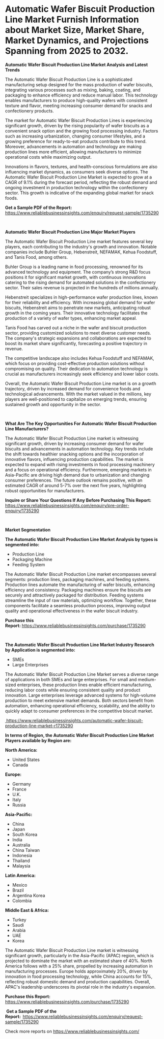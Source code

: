 <p><h1>Automatic Wafer Biscuit Production Line Market Furnish Information about Market Size, Market Share, Market Dynamics, and Projections Spanning from 2025 to 2032.</h1></p><p><strong>Automatic Wafer Biscuit Production Line Market Analysis and Latest Trends</strong></p>
<p><p>The Automatic Wafer Biscuit Production Line is a sophisticated manufacturing setup designed for the mass production of wafer biscuits, integrating various processes such as mixing, baking, coating, and packaging to enhance efficiency and reduce manual labor. This technology enables manufacturers to produce high-quality wafers with consistent texture and flavor, meeting increasing consumer demand for snacks and confectionery products.</p><p>The market for Automatic Wafer Biscuit Production Lines is experiencing significant growth, driven by the rising popularity of wafer biscuits as a convenient snack option and the growing food processing industry. Factors such as increasing urbanization, changing consumer lifestyles, and a growing preference for ready-to-eat products contribute to this trend. Moreover, advancements in automation and technology are making production lines more efficient, allowing manufacturers to minimize operational costs while maximizing output.</p><p>Innovations in flavors, textures, and health-conscious formulations are also influencing market dynamics, as consumers seek diverse options. The Automatic Wafer Biscuit Production Line Market is expected to grow at a CAGR of 9.1% during the forecast period, reflecting the robust demand and ongoing investment in production technology within the confectionery sector. This growth is indicative of the expanding global market for snack foods.</p></p>
<p><strong>Get a Sample PDF of the Report:&nbsp;</strong> <a href="https://www.reliablebusinessinsights.com/enquiry/request-sample/1735290?utm_campaign=2190&utm_medium=2&utm_source=Github&utm_content=ia&utm_term=25032025&utm_id=automatic-wafer-biscuit-production-line">https://www.reliablebusinessinsights.com/enquiry/request-sample/1735290</a></p>
<p>&nbsp;</p>
<p><strong>Automatic Wafer Biscuit Production Line Major Market Players</strong></p>
<p><p>The Automatic Wafer Biscuit Production Line market features several key players, each contributing to the industry's growth and innovation. Notable companies include Buhler Group, Hebenstreit, NEFAMAK, Kehua Foodstuff, and Tanis Food, among others.</p><p>Buhler Group is a leading name in food processing, renowned for its advanced technology and equipment. The company’s strong R&D focus positions it for significant market growth, with continuous innovations catering to the rising demand for automated solutions in the confectionery sector. Their sales revenue is projected in the hundreds of millions annually.</p><p>Hebenstreit specializes in high-performance wafer production lines, known for their reliability and efficiency. With increasing global demand for wafer biscuits, Hebenstreit aims to penetrate new markets, anticipating robust growth in the coming years. Their innovative technology facilitates the production of a variety of wafer types, enhancing market appeal.</p><p>Tanis Food has carved out a niche in the wafer and biscuit production sector, providing customized solutions to meet diverse customer needs. The company's strategic expansions and collaborations are expected to boost its market share significantly, forecasting a positive trajectory in revenue.</p><p>The competitive landscape also includes Kehua Foodstuff and NEFAMAK, which focus on providing cost-effective production solutions without compromising on quality. Their dedication to automation technology is crucial as manufacturers increasingly seek efficiency and lower labor costs.</p><p>Overall, the Automatic Wafer Biscuit Production Line market is on a growth trajectory, driven by increased demand for convenience foods and technological advancements. With the market valued in the millions, key players are well-positioned to capitalize on emerging trends, ensuring sustained growth and opportunity in the sector.</p></p>
<p>&nbsp;</p>
<p><strong>What Are The Key Opportunities For Automatic Wafer Biscuit Production Line Manufacturers?</strong></p>
<p><p>The Automatic Wafer Biscuit Production Line market is witnessing significant growth, driven by increasing consumer demand for wafer biscuits and advancements in automation technology. Key trends include the shift towards healthier snacking options and the incorporation of innovative flavors, influencing production capabilities. The market is expected to expand with rising investments in food processing machinery and a focus on operational efficiency. Furthermore, emerging markets in Asia-Pacific are driving high demand due to urbanization and changing consumer preferences. The future outlook remains positive, with an estimated CAGR of around 5-7% over the next five years, highlighting robust opportunities for manufacturers.</p></p>
<p><strong>Inquire or Share Your Questions If Any Before Purchasing This Report:</strong> <a href="https://www.reliablebusinessinsights.com/enquiry/pre-order-enquiry/1735290?utm_campaign=2190&utm_medium=2&utm_source=Github&utm_content=ia&utm_term=25032025&utm_id=automatic-wafer-biscuit-production-line">https://www.reliablebusinessinsights.com/enquiry/pre-order-enquiry/1735290</a></p>
<p>&nbsp;</p>
<p><strong>Market Segmentation</strong></p>
<p><strong>The Automatic Wafer Biscuit Production Line Market Analysis by types is segmented into:</strong></p>
<p><ul><li>Production Line</li><li>Packaging Machine</li><li>Feeding System</li></ul></p>
<p><p>The Automatic Wafer Biscuit Production Line market encompasses several segments: production lines, packaging machines, and feeding systems. Production lines automate the manufacturing of wafer biscuits, enhancing efficiency and consistency. Packaging machines ensure the biscuits are securely and attractively packaged for distribution. Feeding systems streamline the input of raw materials, optimizing workflow. Together, these components facilitate a seamless production process, improving output quality and operational effectiveness in the wafer biscuit industry.</p></p>
<p><strong>Purchase this Report:&nbsp;</strong><a href="https://www.reliablebusinessinsights.com/purchase/1735290?utm_campaign=2190&utm_medium=2&utm_source=Github&utm_content=ia&utm_term=25032025&utm_id=automatic-wafer-biscuit-production-line">https://www.reliablebusinessinsights.com/purchase/1735290</a></p>
<p>&nbsp;</p>
<p><strong>The Automatic Wafer Biscuit Production Line Market Industry Research by Application is segmented into:</strong></p>
<p><ul><li>SMEs</li><li>Large Enterprises</li></ul></p>
<p><p>The Automatic Wafer Biscuit Production Line Market serves a diverse range of applications in both SMEs and large enterprises. For small and medium-sized enterprises, these production lines enable efficient manufacturing, reducing labor costs while ensuring consistent quality and product innovation. Large enterprises leverage advanced systems for high-volume production to meet extensive market demands. Both sectors benefit from automation, enhancing operational efficiency, scalability, and the ability to quickly adapt to consumer preferences in the competitive biscuit market.</p></p>
<p><a href="https://www.reliablebusinessinsights.com/automatic-wafer-biscuit-production-line-market-r1735290?utm_campaign=2190&utm_medium=2&utm_source=Github&utm_content=ia&utm_term=25032025&utm_id=automatic-wafer-biscuit-production-line">&nbsp;https://www.reliablebusinessinsights.com/automatic-wafer-biscuit-production-line-market-r1735290</a></p>
<p><strong>In terms of Region, the Automatic Wafer Biscuit Production Line Market Players available by Region are:</strong></p>
<p>
    <p> <strong> North America: </strong>
        <ul>
            <li>United States</li>
            <li>Canada</li>
        </ul>
        </p> 
    <p> <strong> Europe: </strong>
        <ul>
            <li>Germany</li>
            <li>France</li>
            <li>U.K.</li>
            <li>Italy</li>
            <li>Russia</li>
        </ul>
        </p> 
    <p> <strong> Asia-Pacific: </strong>
        <ul>
            <li>China</li>
            <li>Japan</li>
            <li>South Korea</li>
            <li>India</li>
            <li>Australia</li>
            <li>China Taiwan</li>
            <li>Indonesia</li>
            <li>Thailand</li>
            <li>Malaysia</li>
        </ul>
        </p> 
    <p> <strong> Latin America: </strong>
        <ul>
            <li>Mexico</li>
            <li>Brazil</li>
            <li>Argentina Korea</li>
            <li>Colombia</li>
        </ul>
        </p> 
    <p> <strong> Middle East & Africa: </strong>
        <ul>
            <li>Turkey</li>
            <li>Saudi</li>
            <li>Arabia</li>
            <li>UAE</li>
            <li>Korea</li>
        </ul>
    </p>
    </p>
<p><p>The Automatic Wafer Biscuit Production Line market is witnessing significant growth, particularly in the Asia-Pacific (APAC) region, which is projected to dominate the market with an estimated share of 40%. North America follows with a 25% share, propelled by increasing automation in manufacturing processes. Europe holds approximately 20%, driven by innovation in food processing technology, while China accounts for 15%, reflecting robust domestic demand and production capabilities. Overall, APAC's leadership underscores its pivotal role in the industry's expansion.</p></p>
<p><strong>Purchase this Report: </strong><a href="https://www.reliablebusinessinsights.com/purchase/1735290?utm_campaign=2190&utm_medium=2&utm_source=Github&utm_content=ia&utm_term=25032025&utm_id=automatic-wafer-biscuit-production-line">https://www.reliablebusinessinsights.com/purchase/1735290</a></p>
<p>&nbsp;<strong>Get a Sample PDF of the Report:&nbsp;&nbsp;</strong><a href="https://www.reliablebusinessinsights.com/enquiry/request-sample/1735290?utm_campaign=2190&utm_medium=2&utm_source=Github&utm_content=ia&utm_term=25032025&utm_id=automatic-wafer-biscuit-production-line">https://www.reliablebusinessinsights.com/enquiry/request-sample/1735290</a></p>
<p><strong></strong></p>
<p>Check more reports on <a href="https://www.reliablebusinessinsights.com/?utm_campaign=2190&utm_medium=2&utm_source=Github&utm_content=ia&utm_term=25032025&utm_id=automatic-wafer-biscuit-production-line">https://www.reliablebusinessinsights.com/</a></p>